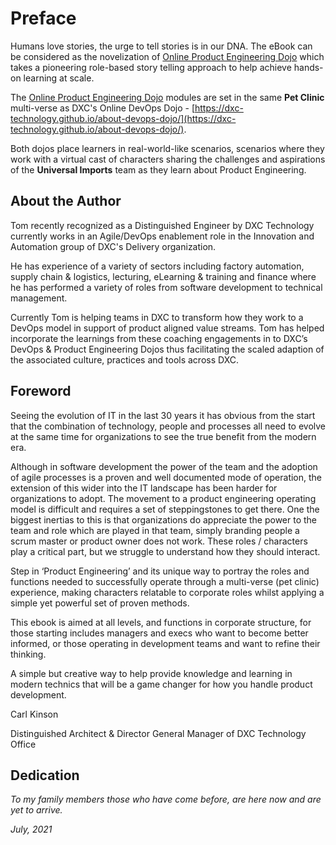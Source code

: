 # Preface

Humans love stories, the urge to tell stories is in our DNA. The eBook can be considered as the novelization of [Online Product Engineering Dojo](https://dxc-technology.github.io/about-pe-dojo/modules/) which takes a pioneering role-based story telling approach to help achieve hands-on learning at scale.

The [Online Product Engineering Dojo](https://dxc-technology.github.io/about-pe-dojo/modules/) modules are set in the same **Pet Clinic** multi-verse as DXC's Online DevOps Dojo - [https://dxc-technology.github.io/about-devops-dojo/](https://dxc-technology.github.io/about-devops-dojo/).

Both dojos place learners in real-world-like scenarios, scenarios where they work with a virtual cast of characters sharing the challenges and aspirations of the **Universal Imports** team as they learn about Product Engineering.

## About the Author

Tom recently recognized as a Distinguished Engineer by DXC Technology currently works in an Agile/DevOps enablement role in the Innovation and Automation group of DXC's Delivery organization.

He has experience of a variety of sectors including factory automation, supply chain & logistics, lecturing, eLearning & training and finance where he has performed a variety of roles from software development to technical management.

Currently Tom is helping teams in DXC to transform how they work to a DevOps model in support of product aligned value streams. Tom has helped incorporate the learnings from these coaching engagements in to DXC’s DevOps & Product Engineering Dojos thus facilitating the scaled adaption of the associated culture, practices and tools across DXC.

## Foreword

Seeing the evolution of IT in the last 30 years it has obvious from the start that the combination of technology, people and processes all need to evolve at the same time for organizations to see the true benefit from the modern era.

Although in software development the power of the team and the adoption of agile processes is a proven and well documented mode of operation, the extension of this wider into the IT landscape has been harder for organizations to adopt. The movement to a product engineering operating model is difficult and requires a set of steppingstones to get there. One the biggest inertias to this is that organizations do appreciate the power to the team and role which are played in that team, simply branding people a scrum master or product owner does not work. These roles / characters play a critical part, but we struggle to understand how they should interact.

Step in ‘Product Engineering’ and its unique way to portray the roles and functions needed to successfully operate through a multi-verse (pet clinic) experience, making characters relatable to corporate roles whilst applying a simple yet powerful set of proven methods.

This ebook is aimed at all levels, and functions in corporate structure, for those starting includes managers and execs who want to become better informed, or those operating in development teams and want to refine their thinking.

A simple but creative way to help provide knowledge and learning in modern technics that will be a game changer for how you handle product development.

Carl Kinson

Distinguished Architect & Director General Manager of DXC Technology Office

## Dedication

_To my family members those who have come before, are here now and are yet to arrive._

_July, 2021_
